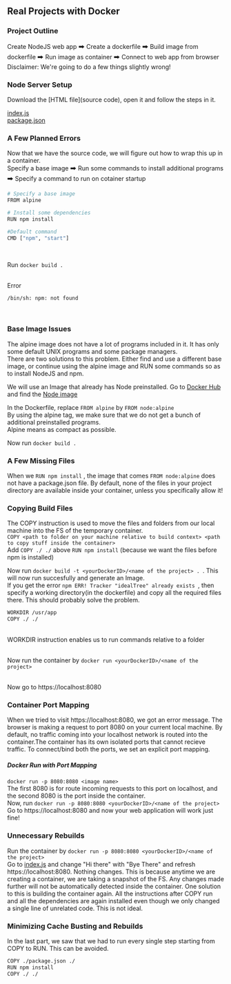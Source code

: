 ## Real Projects with Docker

### Project Outline
Create NodeJS web app 🠲 Create a dockerfile 🠲 Build image from dockerfile 🠲 Run image as container 🠲 Connect to web app from browser<br/>
Disclaimer: We're going to do a few things slightly wrong! <br/>

### Node Server Setup
Download the [HTML file](source code), open it and follow the steps in it. <br/>

[index.js](https://github.com/cry0genic/Docker/blob/main/4.%20Making%20Real%20Projects%20with%20Docker/simpleweb/index.js) <br/>
[package.json](https://github.com/cry0genic/Docker/blob/main/4.%20Making%20Real%20Projects%20with%20Docker/simpleweb/package.json)<br/>


### A Few Planned Errors
Now that we have the source code, we will figure out how to wrap this up in a container.
<br/>
Specify a base image 🠲 Run some commands to install additional programs 🠲 Specify a command to run on cotainer startup
<br/>

```bash
# Specify a base image
FROM alpine

# Install some dependencies 
RUN npm install

#Default command
CMD ["npm", "start"]
```

<br/>

Run ```docker build . ```

<br/>
Error 


```bash
/bin/sh: npm: not found
```
<br/>

### Base Image Issues
The alpine image does not have a lot of programs included in it. It has only some default UNIX programs and some package managers.
<br/>
There are two solutions to this problem. Either find and use a different base image, or continue using the alpine image and  RUN some commands so as to install NodeJS and npm. <br/>

We will use an Image that already has Node preinstalled. Go to [Docker Hub](https://hub.docker.com) and find the [Node image](https://hub.docker.com/_/node) <br/>

In the Dockerfile, replace ```FROM alpine``` by ```FROM node:alpine``` <br/>
By using the alpine tag, we make sure that we do not get a bunch of additional preinstalled programs. <br/>
Alpine means as compact as possible. <br/>

Now run ```docker build .``` <br/>

### A Few Missing Files
When we ```RUN npm install``` , the image that comes ```FROM node:alpine``` does not have a package.json file. By default, none of the files in your project directory are available inside your container, unless you specifically allow it! <br/>

### Copying Build Files
The COPY instruction is used to move the files and folders from our local machine into the FS of the temporary container. <br/>
```COPY <path to folder on your machine relative to build context> <path to copy stuff inside the container>``` <br/>
Add ```COPY ./ ./``` above ```RUN npm install``` (because we want the files before npm is installed) <br/>

Now run ```docker build -t <yourDockerID>/<name of the project> . ```. This will now run succesfully and generate an Image. <br/>
If you get the error ```npm ERR! Tracker "idealTree" already exists ```, then specify a working directory(in the dockerfile) and copy all the required files there. This should probably solve the problem.<br/>
```bash
WORKDIR /usr/app
COPY ./ ./
```
<br/>
WORKDIR instruction enables us to run commands relative to a folder <br/>

<br/>


Now run the container by  ```docker run <yourDockerID>/<name of the project>```   


<br/>
Now go to https://localhost:8080

### Container Port Mapping
When we tried to visit https://localhost:8080, we got an error message. The browser is making a request to port 8080 on your current local machine. By default, no traffic coming into your localhost network is routed into the container.The container has its own isolated ports that cannot recieve traffic. To connect/bind both the ports, we set an explicit port mapping. <br/>

##### Docker Run with Port Mapping
```docker run -p 8080:8080 <image name>``` <br/>
The first 8080 is for route incoming requests to this port on localhost, and the second 8080 is the port inside the container.
<br/>
Now, run ```docker run -p 8080:8080 <yourDockerID>/<name of the project>``` <br/>
Go to https://localhost:8080 and now your web application will work just fine! 

### Unnecessary Rebuilds
Run the container by ```docker run -p 8080:8080 <yourDockerID>/<name of the project>``` <br/>
Go to [index.js](https://github.com/cry0genic/Docker/blob/main/4.%20Making%20Real%20Projects%20with%20Docker/simpleweb/index.js) and change "Hi there" with "Bye There" and refresh https://localhost:8080. Nothing changes. This is because anytime we are creating a container, we are taking a snapshot of the FS. Any changes made further will not be automatically detected inside the container. One solution to this is building the container again. All the instructions after COPY run and all the dependencies are again installed even though we only changed a single line of unrelated code. This is not ideal.

### Minimizing Cache Busting and Rebuilds
In the last part, we saw that we had to run every single step starting from COPY to RUN. This can be avoided. <br/>
```bash
COPY ./package.json ./
RUN npm install
COPY ./ ./
```

